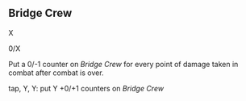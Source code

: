 ## Bridge Crew
X 

0/X

Put a 0/-1 counter on *Bridge Crew* for every point of damage taken in combat after combat is over.

tap, Y, Y: put Y +0/+1 counters on *Bridge Crew*